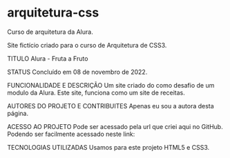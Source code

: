 # arquitetura-css
Curso de arquitetura da Alura. 

Site fictício criado para o curso de Arquitetura de CSS3. 

TITULO Alura - Fruta a Fruto

STATUS Concluído em 08 de novembro de 2022.

FUNCIONALIDADE E DESCRIÇÃO Um site criado do como desafio de um modulo da Alura. Este site, funciona como um site de receitas.

AUTORES DO PROJETO E CONTRIBUITES Apenas eu sou a autora desta página.

ACESSO AO PROJETO Pode ser acessado pela url que criei aqui no GitHub. Podendo ser facilmente acessado neste link: 

TECNOLOGIAS UTILIZADAS Usamos para este projeto HTML5 e CSS3.
